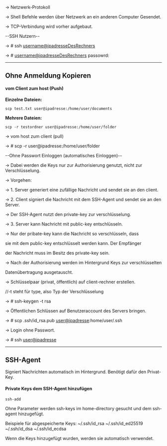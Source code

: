 → Netzwerk-Protokoll

→ Shell Befehle werden über Netzwerk an ein anderen Computer Gesendet.

→ TCP-Verbindung wird vorher aufgebaut.

--SSH Nutzern--

→ # ssh [username@ipadresseDesRechners](mailto:username@ipadresseDesRechners)

→ # [username@ipadresseDesRechners](mailto:username@ipadresseDesRechners) passowrd:

---

## Ohne Anmeldung Kopieren

#### vom Client zum host (Push)

**Einzelne Dateien:**

```shell
scp test.txt user@ipadresse:/home/user/documents
```

**Mehrere Dateien:**

```shell
scp -r testordner user@ipadresse:/home/user/folder
```

→ vom host zum client (pull)

→ # scp -r user@ipadresse:/home/user/folder

  

--Ohne Passwort Einloggen (automatisches Einloggen)--

→ Dabei werden die Keys nur zur Authorisierung genutzt, nicht zur Verschlüsselung.

→ Vorgehen:

→ 1. Server generiert eine zufällige Nachricht und sendet sie an den client.

→ 2. Client signiert die Nachricht mit dem SSH-Agent und sendet sie an den Server.

→ Der SSH-Agent nutzt den private-key zur verschlüsselung.

→ 3. Server kann Nachricht mit public-key entschlüsseln.

→ Nur der pribate-key kann die Nachricht so verschlüsseln, dass

sie mit dem public-key entschlüsselt werden kann. Der Empfänger

der Nachricht muss im Besitz des private-key sein.

→ Nach der Authorisierung werden im Hintergrund Keys zur verschlüsselten

Datenübertragung ausgetauscht.

  

→ Schlüsselpaar (privat, öffentlich) auf client-rechner erstellen.

//-t steht für type, also Typ der Verschlüsselung

→ # ssh-keygen -t rsa

→ Öffentlichen Schlüssen auf Benutzeraccount des Servers bringen.

→ # scp .ssh/id_rsa.pub [user@ipadresse](mailto:user@ipadresse):home/user/.ssh

→ Login ohne Passwort.

→ # ssh [user@ipadresse](mailto:user@ipadresse)

---
  
## SSH-Agent

Signiert Nachrichten automatisch im Hintergrund. Benötigt dafür den Privat-Key.

#### Private Keys dem SSH-Agent hinzufügen 

```shell
ssh-add
```
Ohne Parameter werden ssh-keys im home-directory gesucht und dem ssh-agent hinzugefügt.

Beispiele für abgespeicherte Keys:
~/.ssh/id_rsa
~/.ssh/id_ed25519
~/.ssh/id_dsa
~/.ssh/id_ecdsa

Wenn die Keys hinzugefügt wurden, werden sie automatisch verwendet.